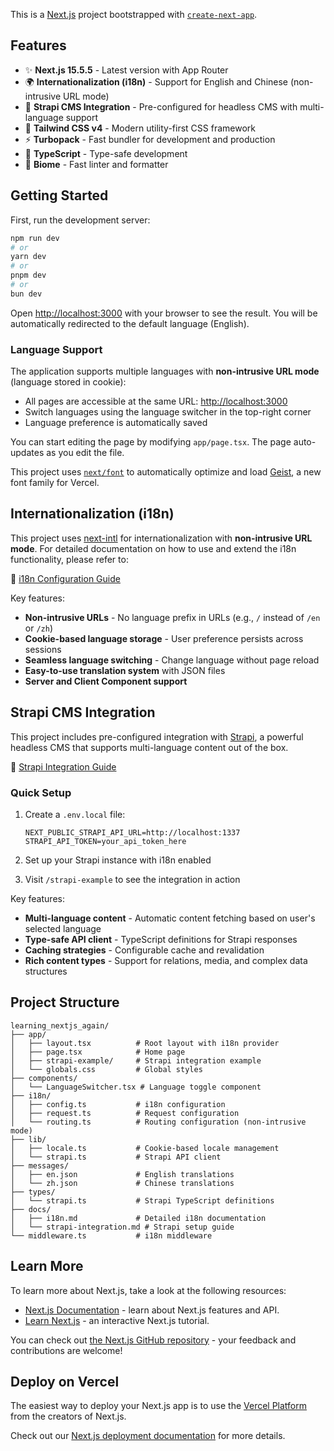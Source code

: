 This is a [Next.js](https://nextjs.org) project bootstrapped with [`create-next-app`](https://nextjs.org/docs/app/api-reference/cli/create-next-app).

## Features

- ✨ **Next.js 15.5.5** - Latest version with App Router
- 🌍 **Internationalization (i18n)** - Support for English and Chinese (non-intrusive URL mode)
- 🚀 **Strapi CMS Integration** - Pre-configured for headless CMS with multi-language support
- 🎨 **Tailwind CSS v4** - Modern utility-first CSS framework
- ⚡ **Turbopack** - Fast bundler for development and production
- 📝 **TypeScript** - Type-safe development
- 🔧 **Biome** - Fast linter and formatter

## Getting Started

First, run the development server:

```bash
npm run dev
# or
yarn dev
# or
pnpm dev
# or
bun dev
```

Open [http://localhost:3000](http://localhost:3000) with your browser to see the result. You will be automatically redirected to the default language (English).

### Language Support

The application supports multiple languages with **non-intrusive URL mode** (language stored in cookie):
- All pages are accessible at the same URL: [http://localhost:3000](http://localhost:3000)
- Switch languages using the language switcher in the top-right corner
- Language preference is automatically saved

You can start editing the page by modifying `app/page.tsx`. The page auto-updates as you edit the file.

This project uses [`next/font`](https://nextjs.org/docs/app/building-your-application/optimizing/fonts) to automatically optimize and load [Geist](https://vercel.com/font), a new font family for Vercel.

## Internationalization (i18n)

This project uses [next-intl](https://next-intl-docs.vercel.app/) for internationalization with **non-intrusive URL mode**. For detailed documentation on how to use and extend the i18n functionality, please refer to:

📖 [i18n Configuration Guide](./docs/i18n.md)

Key features:
- **Non-intrusive URLs** - No language prefix in URLs (e.g., `/` instead of `/en` or `/zh`)
- **Cookie-based language storage** - User preference persists across sessions
- **Seamless language switching** - Change language without page reload
- **Easy-to-use translation system** with JSON files
- **Server and Client Component support**

## Strapi CMS Integration

This project includes pre-configured integration with [Strapi](https://strapi.io/), a powerful headless CMS that supports multi-language content out of the box.

📖 [Strapi Integration Guide](./docs/strapi-integration.md)

### Quick Setup

1. Create a `.env.local` file:
   ```env
   NEXT_PUBLIC_STRAPI_API_URL=http://localhost:1337
   STRAPI_API_TOKEN=your_api_token_here
   ```

2. Set up your Strapi instance with i18n enabled

3. Visit `/strapi-example` to see the integration in action

Key features:
- **Multi-language content** - Automatic content fetching based on user's selected language
- **Type-safe API client** - TypeScript definitions for Strapi responses
- **Caching strategies** - Configurable cache and revalidation
- **Rich content types** - Support for relations, media, and complex data structures

## Project Structure

```
learning_nextjs_again/
├── app/
│   ├── layout.tsx          # Root layout with i18n provider
│   ├── page.tsx            # Home page
│   ├── strapi-example/     # Strapi integration example
│   └── globals.css         # Global styles
├── components/
│   └── LanguageSwitcher.tsx # Language toggle component
├── i18n/
│   ├── config.ts           # i18n configuration
│   ├── request.ts          # Request configuration
│   └── routing.ts          # Routing configuration (non-intrusive mode)
├── lib/
│   ├── locale.ts           # Cookie-based locale management
│   └── strapi.ts           # Strapi API client
├── messages/
│   ├── en.json             # English translations
│   └── zh.json             # Chinese translations
├── types/
│   └── strapi.ts           # Strapi TypeScript definitions
├── docs/
│   ├── i18n.md             # Detailed i18n documentation
│   └── strapi-integration.md # Strapi setup guide
└── middleware.ts           # i18n middleware
```

## Learn More

To learn more about Next.js, take a look at the following resources:

- [Next.js Documentation](https://nextjs.org/docs) - learn about Next.js features and API.
- [Learn Next.js](https://nextjs.org/learn) - an interactive Next.js tutorial.

You can check out [the Next.js GitHub repository](https://github.com/vercel/next.js) - your feedback and contributions are welcome!

## Deploy on Vercel

The easiest way to deploy your Next.js app is to use the [Vercel Platform](https://vercel.com/new?utm_medium=default-template&filter=next.js&utm_source=create-next-app&utm_campaign=create-next-app-readme) from the creators of Next.js.

Check out our [Next.js deployment documentation](https://nextjs.org/docs/app/building-your-application/deploying) for more details.
